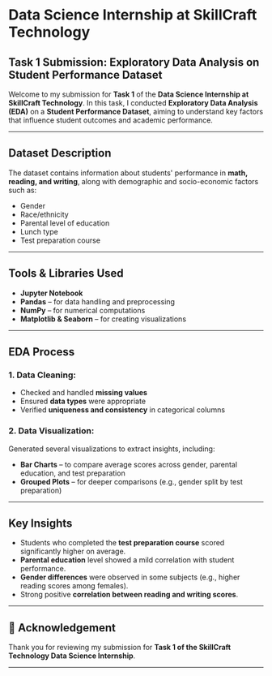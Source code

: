 # Data Science Internship at SkillCraft Technology

##  Task 1 Submission: Exploratory Data Analysis on Student Performance Dataset

Welcome to my submission for **Task 1** of the **Data Science Internship at SkillCraft Technology**. In this task, I conducted **Exploratory Data Analysis (EDA)** on a **Student Performance Dataset**, aiming to understand key factors that influence student outcomes and academic performance.

---

##  Dataset Description

The dataset contains information about students' performance in **math, reading, and writing**, along with demographic and socio-economic factors such as:

- Gender
- Race/ethnicity
- Parental level of education
- Lunch type
- Test preparation course

---

##  Tools & Libraries Used

- **Jupyter Notebook**
- **Pandas** – for data handling and preprocessing
- **NumPy** – for numerical computations
- **Matplotlib & Seaborn** – for creating visualizations

---

##  EDA Process

### 1. Data Cleaning:
- Checked and handled **missing values**
- Ensured **data types** were appropriate
- Verified **uniqueness and consistency** in categorical columns

### 2. Data Visualization:
Generated several visualizations to extract insights, including:

-  **Bar Charts** – to compare average scores across gender, parental education, and test preparation
-  **Grouped Plots** – for deeper comparisons (e.g., gender split by test preparation)

---

##  Key Insights

- Students who completed the **test preparation course** scored significantly higher on average.
- **Parental education** level showed a mild correlation with student performance.
- **Gender differences** were observed in some subjects (e.g., higher reading scores among females).
- Strong positive **correlation between reading and writing scores**.

---

## 🙏 Acknowledgement

Thank you for reviewing my submission for **Task 1 of the SkillCraft Technology Data Science Internship**.

---
